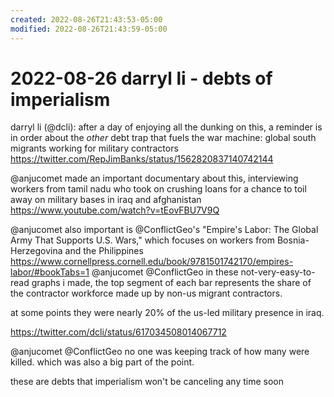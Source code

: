 ```yaml
---
created: 2022-08-26T21:43:53-05:00
modified: 2022-08-26T21:43:59-05:00
---
```


# 2022-08-26 darryl li - debts of imperialism

darryl li (@dcli): after a day of enjoying all the dunking on this, a reminder is in order about the *other* debt trap that fuels the war machine: global south migrants working for military contractors https://twitter.com/RepJimBanks/status/1562820837140742144

@anjucomet made an important documentary about this, interviewing workers from tamil nadu who took on crushing loans for a chance to toil away on military bases in iraq and afghanistan https://www.youtube.com/watch?v=tEovFBU7V9Q

@anjucomet also important is @ConflictGeo's "Empire's Labor: The Global Army That Supports U.S. Wars," which focuses on workers from Bosnia-Herzegovina and the Philippines https://www.cornellpress.cornell.edu/book/9781501742170/empires-labor/#bookTabs=1
@anjucomet @ConflictGeo in these not-very-easy-to-read graphs i made, the top segment of each bar represents the share of the contractor workforce made up by non-us migrant contractors.

at some points they were nearly 20% of the us-led military presence in iraq.

https://twitter.com/dcli/status/617034508014067712

@anjucomet @ConflictGeo no one was keeping track of how many were killed. which was also a big part of the point.

these are debts that imperialism won't be canceling any time soon
